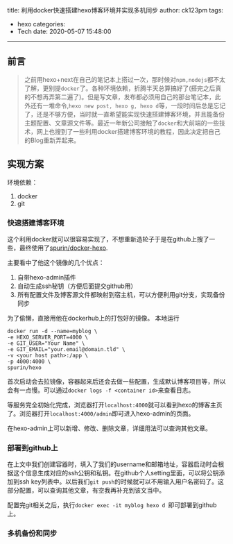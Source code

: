 title: 利用docker快速搭建hexo博客环境并实现多机同步
author: ck123pm
tags:
  - hexo
categories:
  - Tech
date: 2020-05-07 15:48:00
---
## 前言
> 之前用hexo+next在自己的笔记本上搭过一次，那时候对`npm,nodejs`都不太了解，更别提`docker`了。各种环境依赖，折腾半天总算搞好了(搭完之后真的不想再弄第二遍了)。但是写文章，发布都必须用自己的那台笔记本，此外还有一堆命令,`hexo new post, hexo g, hexo d`等，一段时间后总是忘记了，还是不够方便，当时就一直希望能实现快速搭建博客环境，并且能备份主题配置、文章源文件等。最近一年新公司接触了`docker`和大前端的一些技术，网上也搜到了一些利用docker搭建博客环境的教程，因此决定把自己的Blog重新弄起来。

<!-- more -->
## 实现方案
环境依赖：
1. docker
2. git

### 快速搭建博客环境
这个利用docker就可以很容易实现了，不想重新造轮子于是在github上搜了一些，最终使用了[spurin/docker-hexo](https://github.com/spurin/docker-hexo).

主要看中了他这个镜像的几个优点：
1. 自带hexo-admin插件
2. 自动生成ssh秘钥（方便后面提交github用）
3. 所有配置文件及博客源文件都映射到宿主机，可以方便利用git分支，实现备份同步

为了偷懒，直接用他在dockerhub上的打包好的镜像。
本地运行
```
docker run -d --name=myblog \
-e HEXO_SERVER_PORT=4000 \
-e GIT_USER="Your Name" \
-e GIT_EMAIL="your.email@domain.tld" \
-v <your host path>:/app \
-p 4000:4000 \
spurin/hexo
```
首次启动会去拉镜像，容器起来后还会去做一些配置，生成默认博客项目等，所以会有一点慢。可以通过`docker logs -f <container id>`来查看日志。

等服务完全初始化完成，浏览器打开`localhost:4000`就可以看到hexo的博客主页了。浏览器打开`localhost:4000/admin`即可进入hexo-admin的页面。

在hexo-admin上可以新增、修改、删除文章，详细用法可以查询其他文章。

### 部署到github上
在上文中我们创建容器时，填入了我们的username和邮箱地址，容器启动时会根据这个信息生成对应的ssh公钥和私钥。在github个人setting里面，可以将公钥添加到ssh key列表中。以后我们`git push`的时候就可以不用输入用户名密码了。这部分配置，可以查询其他文章，有空我再补充到该文当中。

配置完git相关之后，执行`docker exec -it myblog hexo d `即可部署到github上。

### 多机备份和同步
